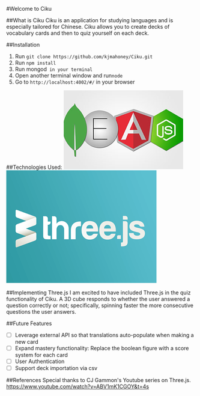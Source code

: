 #Welcome to Ciku

##What is Ciku
Ciku is an application for studying languages and is especially tailored for Chinese. Ciku allows you to create decks of vocabulary cards and then to quiz yourself on each deck.

##Installation
1. Run `git clone https://github.com/kjmahoney/Ciku.git`
2. Run `npm install`
3. Run mongod` in your terminal`
4. Open another terminal window and run`node`
5. Go to `http://localhost:4002/#/` in your browser

##Technologies Used:
![alt text](MEAN.jpg "Logo Title Text 1")
![alt text](threejs.png "Logo Title Text 1")

##Implementing Three.js
I am excited to have included Three.js in the quiz functionality of Ciku. A 3D cube responds to whether the user answered a question correctly or not; specifically, spinning faster the more consecutive questions the user answers.

##Future Features
- [ ] Leverage external API so that translations auto-populate when making a new card
- [ ] Expand mastery functionality: Replace the boolean figure with a score system for each card
- [ ] User Authentication
- [ ] Support deck importation via csv

##References
Special thanks to CJ Gammon's Youtube series on Three.js. https://www.youtube.com/watch?v=ABV1mK1CGOY&t=4s
